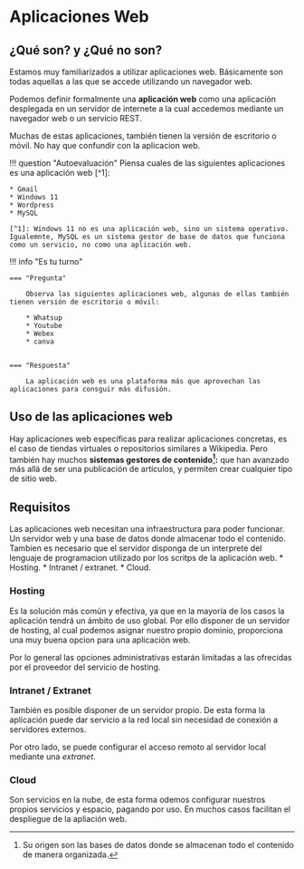 # Aplicaciones Web

## ¿Qué son? y ¿Qué no son?

Estamos muy familiarizados a utilizar aplicaciones web. Básicamente son todas aquellas a las que se accede utilizando un navegador web. 

Podemos definir formalmente una **aplicación web** como una aplicación desplegada en un servidor de internete a la cual accedemos mediante un navegador web o un servicio REST.

Muchas de estas aplicaciones, también tienen la versión de escritorio o móvil. No hay que confundir con la aplicacion web.

!!! question "Autoevaluación"
    Piensa cuales de las siguientes aplicaciones es una aplicación web [^1]:

    * Gmail
    * Windows 11
    * Wordpress
    * MySQL

    [^1]: Windows 11 no es una aplicación web, sino un sistema operativo. Igualemnte, MySQL es un sistema gestor de base de datos que funciona como un servicio, no como una aplicación web.


!!! info "Es tu turno"

    === "Pregunta"

        Observa las siguientes aplicaciones web, algunas de ellas también tienen versión de escritorio o móvil:

        * Whatsup
        * Youtube
        * Webex
        * canva


    === "Respuesta"

        La aplicación web es una plataforma más que aprovechan las aplicaciones para consguir más difusión.


## Uso de las aplicaciones web

Hay aplicaciones web específicas para realizar aplicaciones concretas, es el caso de tiendas virtuales o repositorios similares a Wikipedia. Pero también hay muchos **sistemas gestores de contenido[^2]:** que han avanzado más allá de ser una publicación de artículos, y permiten crear cualquier tipo de sitio web.

[^2]: Su origen son las bases de datos donde se almacenan todo el contenido de manera organizada.

## Requisitos

Las aplicaciones web necesitan una infraestructura para poder funcionar. Un servidor web y una base de datos donde almacenar todo el contenido. Tambien es necesario que el servidor disponga de un interprete del lenguaje de programacion utilizado por los scritps de la aplicación web.
    * Hosting.
    * Intranet / extranet.
    * Cloud.

### Hosting

Es la solución más común y efectiva, ya que en la mayoría de los casos la aplicación tendrá un ámbito de uso global. Por ello disponer de un servidor de hosting, al cual podemos asignar nuestro propio dominio, proporciona una muy buena opcion para una aplicación web.

Por lo general las opciones administrativas estarán limitadas a las ofrecidas por el proveedor del servicio de hosting.

### Intranet / Extranet

También es posible disponer de un servidor propio. De esta forma la aplicación puede dar servicio a la red local sin necesidad de conexión a servidores externos.

Por otro lado, se puede configurar el acceso remoto al servidor local mediante una *extranet*.

### Cloud

Son servicios en la nube, de esta forma odemos configurar nuestros propios servicios y espacio, pagando por uso. En muchos casos facilitan el despliegue de la apliación web.



